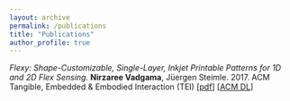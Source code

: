 ```yaml
---
layout: archive
permalink: /publications
title: "Publications"
author_profile: true
---
```


*Flexy: Shape-Customizable, Single-Layer, Inkjet Printable Patterns for 1D and 2D Flex Sensing.* **Nirzaree Vadgama**, Jüergen Steimle. 2017. ACM Tangible, Embedded & Embodied Interaction (TEI) [[pdf](/files/Flexy.pdf)] [[ACM DL](https://dl.acm.org/doi/10.1145/3024969.3024989)]

